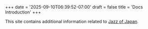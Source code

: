 +++
date = '2025-09-10T06:39:52-07:00'
draft = false
title = 'Docs Introduction'
+++

This site contains additional information related to [Jazz of Japan](https://www.jazzofjapan.com/).
